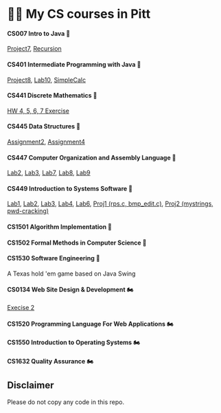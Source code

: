 # 👨‍💻 My CS courses in Pitt

#### CS007 Intro to Java 🏁
   [Project7](https://github.com/kuesugi/pitt_cs/blob/master/cs007/Project7.java), [Recursion](https://github.com/kuesugi/pitt_cs/blob/master/cs007/Recursion.java)
#### CS401 Intermediate Programming with Java 🏁
   [Project8](https://github.com/kuesugi/pitt_cs/tree/master/cs401/Project8), [Lab10](https://github.com/kuesugi/pitt_cs/tree/master/cs401/Lab10), [SimpleCalc](https://github.com/kuesugi/pitt_cs/blob/master/cs401/SimpleCalc.java)
#### CS441 Discrete Mathematics 🏁
   [HW 4, 5, 6, 7 Exercise](https://github.com/kuesugi/pitt_cs/tree/master/cs441)
#### CS445 Data Structures 🏁
   [Assignment2](https://github.com/kuesugi/pitt_cs/tree/master/cs445/Assignment2), [Assignment4](https://github.com/kuesugi/pitt_cs/tree/master/cs445/Assignment4)
#### CS447 Computer Organization and Assembly Language 🏁
   [Lab2](https://github.com/kuesugi/pitt_cs/tree/master/cs447/lab2), [Lab3](https://github.com/kuesugi/pitt_cs/tree/master/cs447/lab3), [Lab7](https://github.com/kuesugi/pitt_cs/tree/master/cs447/lab7), [Lab8](https://github.com/kuesugi/pitt_cs/tree/master/cs447/lab8), [Lab9](https://github.com/kuesugi/pitt_cs/tree/master/cs447/lab9)
#### CS449 Introduction to Systems Software 🏁
   [Lab1](https://github.com/kuesugi/pitt_cs/blob/master/cs449/lab1.c), [Lab2](https://github.com/kuesugi/pitt_cs/blob/master/cs449/lab2.c), [Lab3](https://github.com/kuesugi/pitt_cs/blob/master/cs449/lab1.c), [Lab4](https://github.com/kuesugi/pitt_cs/blob/master/cs449/lab4.c), [Lab6](https://github.com/kuesugi/pitt_cs/blob/master/cs449/lab6.c), [Proj1 (rps.c, bmp_edit.c)](https://github.com/kuesugi/pitt_cs/blob/master/cs449/proj1), [Proj2 (mystrings, pwd-cracking)](https://github.com/kuesugi/pitt_cs/blob/master/cs449/proj2)
#### CS1501 Algorithm Implementation 🏁
#### CS1502 Formal Methods in Computer Science 🏁
#### CS1530 Software Engineering 🏁
   A Texas hold 'em game based on Java Swing
#### CS0134 Web Site Design & Development 🏍️
   [Execise 2](https://github.com/kuesugi/pitt_cs/tree/master/cs0134/e2)
#### CS1520 Programming Language For Web Applications 🏍️
#### CS1550 Introduction to Operating Systems 🏍️
#### CS1632 Quality Assurance 🏍️


## Disclaimer
Please do not copy any code in this repo.
